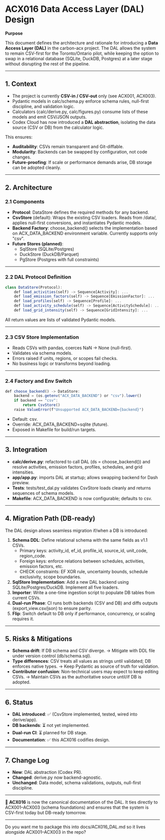 # **ACX016 Data Access Layer (DAL) Design**

**Purpose**

This document defines the architecture and rationale for introducing a **Data Access Layer (DAL)** in the carbon-acx project. The DAL allows the system to remain CSV-first for the Toronto/Ontario pilot, while keeping the option to swap in a relational database (SQLite, DuckDB, Postgres) at a later stage without disrupting the rest of the pipeline.

***

## **1. Context**

- The project is currently **CSV-in / CSV-out** only (see ACX001, ACX003).
- Pydantic models in calc/schema.py enforce schema rules, null-first discipline, and validation logic.
- Calculators (calc/derive.py, calc/figures.py) consume lists of these models and emit CSV/JSON outputs.
- Codex Cloud has now introduced a **DAL abstraction**, isolating the data source (CSV or DB) from the calculator logic.

This ensures:

- **Auditability**: CSVs remain transparent and Git-diffable.
- **Modularity**: Backends can be swapped by configuration, not code changes.
- **Future-proofing**: If scale or performance demands arise, DB storage can be adopted cleanly.

***

## **2. Architecture**

### **2.1 Components**

- **Protocol**:
DataStore defines the required methods for any backend.
- **CsvStore** (default):
Wraps the existing CSV loaders. Reads from /data/, applies null-first conversions, and instantiates Pydantic models.
- **Backend Factory**:
choose_backend() selects the implementation based on ACX_DATA_BACKEND environment variable. Currently supports only "csv".
- **Future Stores (planned)**:
    - SqlStore (SQLite/Postgres)
    - DuckStore (DuckDB/Parquet)
    - PgStore (Postgres with full constraints)

***

### **2.2 DAL Protocol Definition**

```javascript
class DataStore(Protocol):
    def load_activities(self) -> Sequence[Activity]: ...
    def load_emission_factors(self) -> Sequence[EmissionFactor]: ...
    def load_profiles(self) -> Sequence[Profile]: ...
    def load_activity_schedule(self) -> Sequence[ActivitySchedule]: ...
    def load_grid_intensity(self) -> Sequence[GridIntensity]: ...
```

All return values are lists of validated Pydantic models.

***

### **2.3 CSV Store Implementation**

- Reads CSVs with pandas, coerces NaN → None (null-first).
- Validates via schema models.
- Errors raised if units, regions, or scopes fail checks.
- No business logic or transforms beyond loading.

***

### **2.4 Factory and Env Switch**

```javascript
def choose_backend() -> DataStore:
    backend = (os.getenv("ACX_DATA_BACKEND") or "csv").lower()
    if backend == "csv":
        return CsvStore()
    raise ValueError(f"Unsupported ACX_DATA_BACKEND={backend}")
```

- Default: csv.
- Override: ACX_DATA_BACKEND=sqlite (future).
- Exposed in Makefile for build/run targets.

***

## **3. Integration**

- **calc/derive.py**: refactored to call DAL (ds = choose_backend()) and resolve activities, emission factors, profiles, schedules, and grid intensities.
- **app/app.py**: imports DAL at startup; allows swapping backend for Dash preview.
- **Tests**: tests/test_dal.py validates CsvStore loads cleanly and returns sequences of schema models.
- **Makefile**: ACX_DATA_BACKEND is now configurable; defaults to csv.

***

## **4. Migration Path (DB-ready)**

The DAL design allows seamless migration if/when a DB is introduced:

1. **Schema DDL**: Define relational schema with the same fields as v1.1 CSVs.
    - Primary keys: activity_id, ef_id, profile_id, source_id, unit_code, region_code.
    - Foreign keys: enforce relations between schedules, activities, emission factors, etc.
    - CHECK constraints: EF XOR rule, uncertainty bounds, schedule exclusivity, scope boundaries.
2. **SqlStore Implementation**: Add a new DAL backend using SQLite/Postgres/DuckDB. Implement all five loaders.
3. **Importer**: Write a one-time ingestion script to populate DB tables from current CSVs.
4. **Dual-run Phase**: CI runs both backends (CSV and DB) and diffs outputs (export_view.csv/json) to ensure parity.
5. **Flip**: Switch default to DB only if performance, concurrency, or scaling requires it.

***

## **5. Risks & Mitigations**

- **Schema drift**: If DB schema and CSV diverge. → Mitigate with DDL file under version control (db/schema.sql).
- **Type differences**: CSV treats all values as strings until validated; DB enforces native types. → Keep Pydantic as source of truth for validation.
- **Contributor confusion**: Non-technical users may expect to keep editing CSVs. → Maintain CSVs as the authoritative source until/if DB is adopted.

***

## **6. Status**

- **DAL introduced**: ✅ (CsvStore implemented, tested, wired into derive/app).
- **DB backends**: ⏳ not yet implemented.
- **Dual-run CI**: ⏳ planned for DB stage.
- **Documentation**: ✅ this ACX016 codifies design.

***

## **7. Change Log**

- **New**: DAL abstraction (Codex PR).
- **Changed**: derive.py now backend-agnostic.
- **Unchanged**: Data model, schema validations, outputs, null-first discipline.

***

📄 **ACX016** is now the canonical documentation of the DAL. It ties directly to ACX001–ACX003 (schema foundations) and ensures that the system is CSV-first today but DB-ready tomorrow.

***

Do you want me to package this into docs/ACX016_DAL.md so it lives alongside ACX001–ACX003 in the repo?